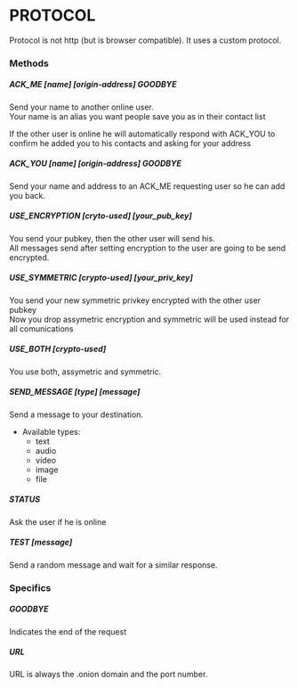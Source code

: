 # PROTOCOL 

Protocol is not http (but is browser compatible). It uses a custom protocol.

### Methods
##### ACK_ME [name] [origin-address] GOODBYE
Send your name to another online user.  
Your name is an alias you want people save you as in their contact list  
  
If the other user is online he will automatically respond with ACK_YOU to confirm he added you to his contacts and asking for your address

##### ACK_YOU [name] [origin-address] GOODBYE
Send your name and address to an ACK_ME requesting user so he can add you back.

##### USE_ENCRYPTION [cryto-used] [your_pub_key]
You send your pubkey, then the other user will send his.  
All messages send after setting encryption to the user are going to be send encrypted. 

##### USE_SYMMETRIC [crypto-used] [your_priv_key]
You send your new symmetric privkey encrypted with the other user pubkey  
Now you drop assymetric encryption and symmetric will be used instead for all comunications

##### USE_BOTH [crypto-used]
You use both, assymetric and symmetric. 

##### SEND_MESSAGE [type] [message]
Send a message to your destination.  
- Available types:  
  - text
  - audio
  - video
  - image
  - file

##### STATUS
Ask the user if he is online

##### TEST [message]
Send a random message and wait for a similar response.  

### Specifics
##### GOODBYE
Indicates the end of the request

##### URL
URL is always the .onion domain and the port number. 
